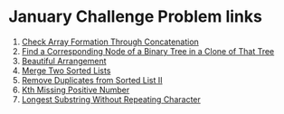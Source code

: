 # January Challenge Problem links
<ol>
  <li>
    <a href="https://leetcode.com/explore/challenge/card/january-leetcoding-challenge-2021/579/week-1-january-1st-january-7th/3589/">
      Check Array Formation Through Concatenation
    </a>
  </li>
  <li>
    <a href="https://leetcode.com/explore/challenge/card/january-leetcoding-challenge-2021/579/week-1-january-1st-january-7th/3590/">
      Find a Corresponding Node of a Binary Tree in a Clone of That Tree
    </a>
  </li>
  <li>
    <a href="https://leetcode.com/explore/challenge/card/january-leetcoding-challenge-2021/579/week-1-january-1st-january-7th/3591/">
      Beautiful Arrangement
    </a>
  </li>
  <li>
    <a href="https://leetcode.com/explore/challenge/card/january-leetcoding-challenge-2021/579/week-1-january-1st-january-7th/3592/">
      Merge Two Sorted Lists
    </a>
  </li>
  <li>
    <a href="https://leetcode.com/explore/challenge/card/january-leetcoding-challenge-2021/579/week-1-january-1st-january-7th/3593/">
      Remove Duplicates from Sorted List II
    </a>
  </li>
  <li>
    <a href="https://leetcode.com/explore/challenge/card/january-leetcoding-challenge-2021/579/week-1-january-1st-january-7th/3594/">
      Kth Missing Positive Number
    </a>
  </li>
  <li>
    <a href="https://leetcode.com/explore/challenge/card/january-leetcoding-challenge-2021/579/week-1-january-1st-january-7th/3595/">
     Longest Substring Without Repeating Character
    </a>
  </li>
</ol>
